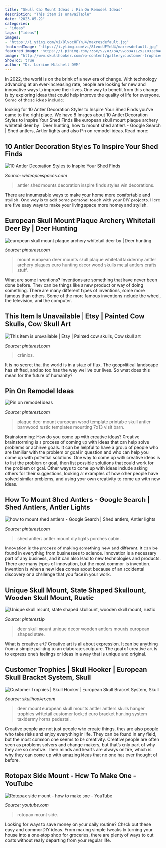 ```yaml
---
title: "Skull Cap Mount Ideas : Pin On Remodel Ideas"
description: "This item is unavailable"
date: "2023-05-29"
categories:
- "ideas"
tags: ["ideas"]
images:
- "https://i.ytimg.com/vi/8lvocUFYnU4/maxresdefault.jpg"
featuredImage: "https://i.ytimg.com/vi/8lvocUFYnU4/maxresdefault.jpg"
featured_image: "https://i.pinimg.com/736x/92/83/34/928334112521032eb4cee19614110e45--shed-antlers-cabin-porches.jpg"
image: "http://www.skullhooker.com/wp-content/gallery/customer-trophies/locked-up.jpeg"
ShowToc: true
author: "Dr. Loraine Mitchell DVM"
---
```



In 2022, the world is on the brink of a new era of change. With technology advancing at an ever-increasing rate, people are looking for new and innovative ways to improve their lives. One way to benefit from this change is by exploring ideas that could help improve the quality of life for everyone. Some of these ideas include:

	

		
looking for 10 Antler Decoration Styles to Inspire Your Shed Finds you've came to the right place. We have 8 Images about 10 Antler Decoration Styles to Inspire Your Shed Finds like european skull mount plaque archery whitetail deer by | Deer hunting, how to mount shed antlers - Google Search | Shed antlers, Antler lights and also Pin on remodel ideas. Read more:
		
    
## 10 Antler Decoration Styles To Inspire Your Shed Finds

<img loading=lazy src="http://cdn0.wideopenspaces.com/wp-content/uploads/2016/05/antler-5.jpg" onerror="this.onerror=null;this.src='https://tse2.mm.bing.net/th?id=OIP.gJtE9DzO7wWti2H-wROBywAAAA&amp;pid=15.1';" alt="10 Antler Decoration Styles to Inspire Your Shed Finds">

_Source: wideopenspaces.com_

>antler shed mounts decoration inspire finds styles win decorations. 

	

There are innumerable ways to make your home more comfortable and stylish. One way is to add some personal touch with your DIY projects. Here are five easy ways to make your living space more homey and stylish.

    
## European Skull Mount Plaque Archery Whitetail Deer By | Deer Hunting

<img loading=lazy src="https://i.pinimg.com/originals/6e/ff/cc/6effccbcebea70701022e8d56d382b2d.jpg" onerror="this.onerror=null;this.src='https://tse3.mm.bing.net/th?id=OIP.1lwaLec7GXQS9Ife9zO27gHaJ2&amp;pid=15.1';" alt="european skull mount plaque archery whitetail deer by | Deer hunting">

_Source: pinterest.com_

>mount european deer mounts skull plaque whitetail taxidermy antler archery plaques euro hunting decor wood skulls metal antlers crafts stuff. 

	

What are some inventions?
Inventions are something that have never been done before. They can be things like a new product or way of doing something. There are many different types of inventions, some more famous than others. Some of the more famous inventions include the wheel, the television, and the computer.

    
## This Item Is Unavailable | Etsy | Painted Cow Skulls, Cow Skull Art

<img loading=lazy src="https://i.pinimg.com/originals/8e/94/f0/8e94f0b3e517472639bfd104463bd192.jpg" onerror="this.onerror=null;this.src='https://tse3.mm.bing.net/th?id=OIP.a7uuWs0UI6He0fmyFCAguwHaNG&amp;pid=15.1';" alt="This item is unavailable | Etsy | Painted cow skulls, Cow skull art">

_Source: pinterest.com_

>crânios. 

	

It is no secret that the world is in a state of flux. The geopolitical landscape has shifted, and so too has the way we live our lives. So what does this mean for the future of humanity? 

    
## Pin On Remodel Ideas

<img loading=lazy src="https://i.pinimg.com/736x/07/c8/3a/07c83ac977bc6818b0b1d03e4753ce59.jpg" onerror="this.onerror=null;this.src='https://tse3.mm.bing.net/th?id=OIP.ZYChP1hBrbk0v2WRWx5gDQHaJ4&amp;pid=15.1';" alt="Pin on remodel ideas">

_Source: pinterest.com_

>plaque deer mount european wood template printable skull antler barnwood rustic templates mounting 7x13 visit barn. 

	

Brainstorming: How do you come up with creative ideas?
Creative brainstorming is a process of coming up with ideas that can help solve problems or achieve goals. It can be helpful to have a group of people who are familiar with the problem or goal in question and who can help you come up with potential solutions. One way to come up with creative ideas is to list the problem or goal, then list possible solutions that could work for the problem or goal. Other ways to come up with ideas include asking others for their suggestions, looking at examples of how other people have solved similar problems, and using your own creativity to come up with new ideas.

    
## How To Mount Shed Antlers - Google Search | Shed Antlers, Antler Lights

<img loading=lazy src="https://i.pinimg.com/736x/92/83/34/928334112521032eb4cee19614110e45--shed-antlers-cabin-porches.jpg" onerror="this.onerror=null;this.src='https://tse2.mm.bing.net/th?id=OIP.2WMPuMKrdoH9dwpULDn5agHaFj&amp;pid=15.1';" alt="how to mount shed antlers - Google Search | Shed antlers, Antler lights">

_Source: pinterest.com_

>shed antlers antler mount diy lights porches cabin. 

	

Innovation is the process of making something new and different. It can be found in everything from businesses to science. Innovation is a necessary part of any business, and it can also lead to new technologies and products. There are many types of innovation, but the most common is invention. Invention is when a new idea comes about because of an accidental discovery or a challenge that you face in your work.

    
## Unique Skull Mount, State Shaped Skullount, Wooden Skull Mount, Rustic

<img loading=lazy src="https://i.pinimg.com/736x/65/9b/c3/659bc3ed803fa1a2a2f4443bfde9738f--southwest-decor-deer-antlers.jpg" onerror="this.onerror=null;this.src='https://tse1.mm.bing.net/th?id=OIP.v86MYkf_lFWhfnBuRKHTFwHaLH&amp;pid=15.1';" alt="Unique skull mount, state shaped skullount, wooden skull mount, rustic">

_Source: pinterest.jp_

>deer skull mount unique decor wooden antlers mounts european shaped state. 

	

What is creative art?
Creative art is all about expression. It can be anything from a simple painting to an elaborate sculpture. The goal of creative art is to express one’s feelings or ideas in a way that is unique and original.

    
## Customer Trophies | Skull Hooker | European Skull Bracket System, Skull

<img loading=lazy src="http://www.skullhooker.com/wp-content/gallery/customer-trophies/locked-up.jpeg" onerror="this.onerror=null;this.src='https://tse3.mm.bing.net/th?id=OIP.frtkZv4eEVrUgg4NmUKvyQAAAA&amp;pid=15.1';" alt="Customer Trophies | Skull Hooker | European Skull Bracket System, Skull">

_Source: skullhooker.com_

>deer mount european skull mounts antler antlers skulls hanger trophies whitetail customer locked euro bracket hunting system taxidermy horns pedestal. 

	

Creative people are not just people who create things, they are also people who take risks and enjoy everything in life. They can be found in any field, but the most common one seems to be creativity. Creative people are often seen as problems solvers and change-makers, but that’s only part of why they are so creative. Their minds and hearts are always on fire, which is why they can come up with amazing ideas that no one has ever thought of before.

    
## Rotopax Side Mount - How To Make One - YouTube

<img loading=lazy src="https://i.ytimg.com/vi/8lvocUFYnU4/maxresdefault.jpg" onerror="this.onerror=null;this.src='https://tse4.mm.bing.net/th?id=OIP.logBWTBALNjp2gYC96ClUAHaEK&amp;pid=15.1';" alt="Rotopax side mount - how to make one - YouTube">

_Source: youtube.com_

>rotopax mount side. 

	

Looking for ways to save money on your daily routine? Check out these easy and commonDIY ideas. From making simple tweaks to turning your house into a one-stop shop for groceries, there are plenty of ways to cut costs without really departing from your regular life.

